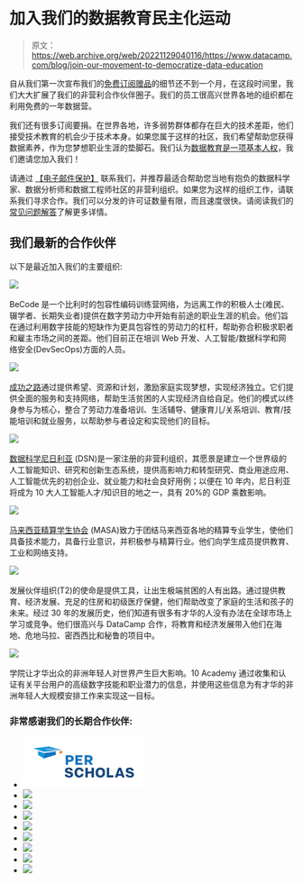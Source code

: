 # 加入我们的数据教育民主化运动

> 原文：<https://web.archive.org/web/20221129040116/https://www.datacamp.com/blog/join-our-movement-to-democratize-data-education>

自从我们第一次宣布我们的[免费订阅赠品](https://web.archive.org/web/20220813090127/https://www.datacamp.com/community/blog/free-datacamp-subscriptions)的细节还不到一个月，在这段时间里，我们大大扩展了我们的非营利合作伙伴圈子。我们的员工很高兴世界各地的组织都在利用免费的一年数据营。

我们还有很多订阅要捐。在世界各地，许多弱势群体都存在巨大的技术差距，他们接受技术教育的机会少于技术本身。如果您属于这样的社区，我们希望帮助您获得数据素养，作为您梦想职业生涯的垫脚石。我们认为[数据教育是一项基本人权](https://web.archive.org/web/20220813090127/https://www.datacamp.com/community/blog/datacamp-classroom)，我们邀请您加入我们！

请通过 [【电子邮件保护】](/web/20220813090127/https://www.datacamp.com/cdn-cgi/l/email-protection#72151b04171305130b321613061311131f025c111d1f) 联系我们，并推荐最适合帮助您当地有抱负的数据科学家、数据分析师和数据工程师社区的非营利组织。如果您为这样的组织工作，请联系我们寻求合作。我们可以分发的许可证数量有限，而且速度很快。请阅读我们的[常见问题解答](https://web.archive.org/web/20220813090127/https://support.datacamp.com/hc/en-us/articles/360051596574)了解更多详情。

## 我们最新的合作伙伴

以下是最近加入我们的主要组织:

[![](img/b44c0003094afb44452dbf2e80b9caa9.png)](https://web.archive.org/web/20220813090127/http://www.becode.org/)

BeCode 是一个比利时的包容性编码训练营网络，为远离工作的积极人士(难民、辍学者、长期失业者)提供在数字劳动力中开始有前途的职业生涯的机会。他们旨在通过利用数字技能的短缺作为更具包容性的劳动力的杠杆，帮助弥合积极求职者和雇主市场之间的差距。他们目前正在培训 Web 开发、人工智能/数据科学和网络安全(DevSecOps)方面的人员。

[![](img/f3637226c0fc3b48a1a6dd1f2393db5b.png)](https://web.archive.org/web/20220813090127/https://connectionstosuccess.org/)

[成功之路](https://web.archive.org/web/20220813090127/https://connectionstosuccess.org/)通过提供希望、资源和计划，激励家庭实现梦想，实现经济独立。它们提供全面的服务和支持网络，帮助生活贫困的人实现经济自给自足。他们的模式以终身参与为核心，整合了劳动力准备培训、生活辅导、健康育儿/关系培训、教育/技能培训和就业服务，以帮助参与者设定和实现他们的目标。

[![](img/8a0a06dae6e64022614f2711fc0d5ac7.png)](https://web.archive.org/web/20220813090127/http://www.datasciencenigeria.org/)

[数据科学尼日利亚](https://web.archive.org/web/20220813090127/http://www.datasciencenigeria.org/) (DSN)是一家注册的非营利组织，其愿景是建立一个世界级的人工智能知识、研究和创新生态系统，提供高影响力和转型研究、商业用途应用、人工智能优先的初创企业、就业能力和社会良好用例；以便在 10 年内，尼日利亚将成为 10 大人工智能人才/知识目的地之一，具有 20%的 GDP 乘数影响。

[![](img/3dda0faf69fa91eaedbd61c42f00b5ba.png)](https://web.archive.org/web/20220813090127/http://www.masassociation.org/)

[马来西亚精算学生协会](https://web.archive.org/web/20220813090127/http://www.masassociation.org/) (MASA)致力于团结马来西亚各地的精算专业学生，使他们具备技术能力，具备行业意识，并积极参与精算行业。他们向学生成员提供教育、工业和网络支持。

[![](img/aef4165d030573e80fc938ef09ede3e5.png)](https://web.archive.org/web/20220813090127/https://www.pidonline.org/)

发展伙伴组织(T2)的使命是提供工具，让出生极端贫困的人有出路。通过提供教育、经济发展、充足的住房和初级医疗保健，他们帮助改变了家庭的生活和孩子的未来。经过 30 年的发展历史，他们知道有很多有才华的人没有办法在全球市场上学习或竞争。他们很高兴与 DataCamp 合作，将教育和经济发展带入他们在海地、危地马拉、密西西比和秘鲁的项目中。

[![](img/c637a9537d4196f1885ffa7e28ec73c3.png)](https://web.archive.org/web/20220813090127/https://www.10academy.org/)

学院让才华出众的非洲年轻人对世界产生巨大影响。10 Academy 通过收集和认证有关平台用户的高级数字技能和职业潜力的信息，并使用这些信息为有才华的非洲年轻人大规模安排工作来实现这一目标。

### 非常感谢我们的长期合作伙伴:

*   [![](img/d7a4b08359ec78ffa89eea343ed1a980.png)](https://web.archive.org/web/20220813090127/https://perscholas.org/)
*   [![](img/b5707a4f6b4cee57fc19734869655456.png)](https://web.archive.org/web/20220813090127/https://www.blackgirlscode.com/)
*   [![](img/3f3323aafa25c01fb97241432204309c.png)](https://web.archive.org/web/20220813090127/https://www.launchcode.org/)
*   [![](img/915f407c6adef6617a292292c8538c66.png)](https://web.archive.org/web/20220813090127/https://www.blossomacademy.co/)
*   [![](img/9ce528d8dc36dd68b16e0a61f640c24f.png)](https://web.archive.org/web/20220813090127/https://mydatau.org/)
*   [![](img/ca86901316251ea248d94065ce65ec9a.png)](https://web.archive.org/web/20220813090127/https://codelouisville.org/)
*   [![](img/b930dd4df735a03ec8522f2f2949c7b0.png)](https://web.archive.org/web/20220813090127/https://www.boldrimpact.com/)
*   [![](img/1ed88db652dc417877e3a25135a9134a.png)](https://web.archive.org/web/20220813090127/https://teachforthephilippines.org/)
*   [![](img/f212097262bed5e509de448660d60bf6.png)](https://web.archive.org/web/20220813090127/https://wi-tech.org/)